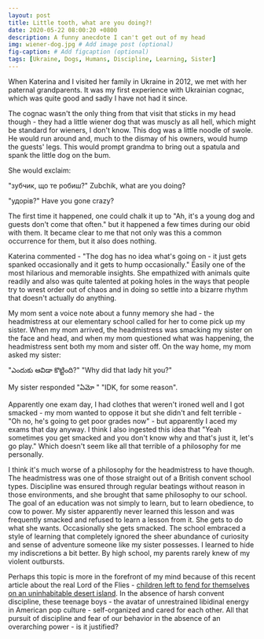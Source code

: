 ```yaml
---
layout: post
title: Little tooth, what are you doing?!
date: 2020-05-22 08:00:20 +0800
description: A funny anecdote I can't get out of my head
img: wiener-dog.jpg # Add image post (optional)
fig-caption: # Add figcaption (optional)
tags: [Ukraine, Dogs, Humans, Discipline, Learning, Sister]
---
```


When Katerina and I visited her family in Ukraine in 2012, we met with her paternal grandparents. It was my first experience with Ukrainian cognac, which was quite good and sadly I have not had it since.

The cognac wasn't the only thing from that visit that sticks in my head though - they had a little wiener dog that was muscly as all hell, which might be standard for wieners, I don't know. This dog was a little noodle of swole. He would run around and, much to the dismay of his owners, would hump the guests' legs. This would prompt grandma to bring out a spatula and spank the little dog on the bum.

She would exclaim:

"зубчик, що те робиш?"
Zubchik, what are you doing?

"удорів?"
Have you gone crazy?

The first time it happened, one could chalk it up to "Ah, it's a young dog and guests don't come that often." but it happened a few times during our obid with them. It became clear to me that not only was this a common occurrence for them, but it also does nothing.

Katerina commented - "The dog has no idea what's going on - it just gets spanked occasionally and it gets to hump occasionally." Easily one of the most hilarious and memorable insights. She empathized with animals quite readily and also was quite talented at poking holes in the ways that people try to wrest order out of chaos and in doing so settle into a bizarre rhythm that doesn't actually do anything.

My mom sent a voice note about a funny memory she had  - the headmistress at our elementary school called for her to come pick up my sister. When my mom arrived, the headmistress was smacking my sister on the face and head, and when my mom questioned what was happening, the headmistress sent both my mom and sister off. On the way home, my mom asked my sister:

"ఎందుకు ఆవిడా కొట్టింది?"
"Why did that lady hit you?" 

My sister responded
"ఏమో "
"IDK, for some reason".

Apparently one exam day, I had clothes that weren't ironed well and I got smacked - my mom wanted to oppose it but she didn't and felt terrible - "Oh no, he's going to get poor grades now" - but apparently I aced my exams that day anyway. I think I also ingested this idea that "Yeah sometimes you get smacked and you don't know why and that's just it, let's go play." Which doesn't seem like all that terrible of a philosophy for me personally.

I think it's much worse of a philosophy for the headmistress to have though. The headmistress was one of those straight out of a British convent school types. Discipline was ensured through regular beatings without reason in those environments, and she brought that same philosophy to our school. The goal of an education was not simply to learn, but to learn obedience, to cow to power. My sister apparently never learned this lesson and was frequently smacked and refused to learn a lesson from it. She gets to do what she wants. Occasionally she gets smacked. The school embraced a style of learning that completely ignored the sheer abundance of curiosity and sense of adventure someone like my sister possesses. I learned to hide my indiscretions a bit better. By high school, my parents rarely knew of my violent outbursts.

Perhaps this topic is more in the forefront of my mind because of this recent article about the real Lord of the Flies - [children left to fend for themselves on an uninhabitable desert island](https://www.theguardian.com/books/2020/may/09/the-real-lord-of-the-flies-what-happened-when-six-boys-were-shipwrecked-for-15-months). In the absence of harsh convent discipline, these teenage boys - the avatar of unrestrained libidinal energy in American pop culture - self-organized and cared for each other. All that pursuit of discipline and fear of our behavior in the absence of an overarching power - is it justified?
